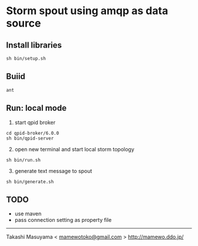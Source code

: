 Storm spout using amqp as data source
=====================================

Install libraries
------------------
```
sh bin/setup.sh
```

Buiid
------
```
ant
```

Run: local mode
---------------
1. start qpid broker
```
cd qpid-broker/6.0.0
sh bin/qpid-server
```
2. open new terminal and start local storm topology
```
sh bin/run.sh
```
3. generate text message to spout
```
sh bin/generate.sh
```

TODO
----
* use maven
* pass connection setting as property file

----
Takashi Masuyama < mamewotoko@gmail.com >
http://mamewo.ddo.jp/
